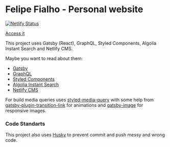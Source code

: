 # Felipe Fialho - Personal website

[![Netlify Status](https://api.netlify.com/api/v1/badges/5fdb28bb-8fc2-4fe5-93fd-aaaedec9afba/deploy-status)](https://app.netlify.com/sites/sad-curie-231a50/deploys)

[Access it](http://www.felipefialho.com/)

This project uses Gatsby (React), GraphQL, Styled Components, Algolia Instant Search and Netlify CMS.

Maybe you want to read about them:

- [Gatsby](https://www.gatsbyjs.org/)
- [GraphQL](https://graphql.org/)
- [Styled Components](https://www.styled-components.com/)
- [Algolia Instant Search](https://www.algolia.com/products/instantsearch/)
- [Netlify CMS](https://www.netlifycms.org/)

For build media queries uses [styled-media-query](https://github.com/morajabi/styled-media-query) with some help from [gatsby-plugin-transition-link](https://www.gatsbyjs.org/packages/gatsby-plugin-transition-link/) for animations and [gatsby-image](https://www.gatsbyjs.org/packages/gatsby-image/) for responsive images.

### Code Standarts

This project also uses [Husky](https://github.com/typicode/husky) to prevent commit and push messy and wrong code.



